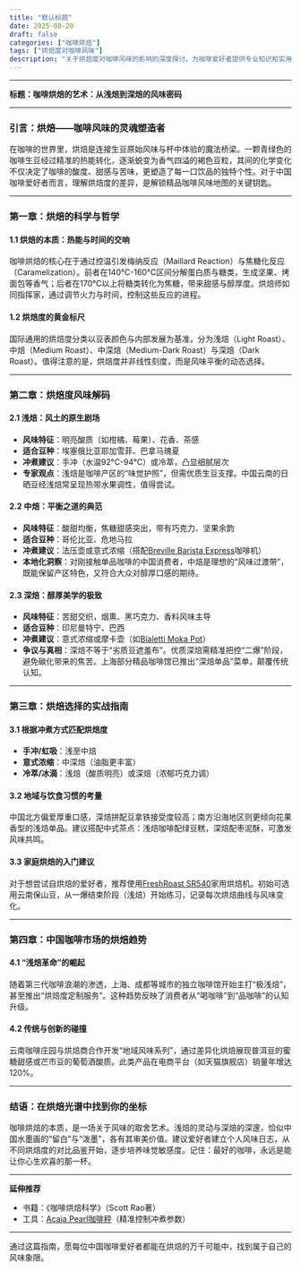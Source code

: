 ```yaml
---
title: "默认标题"
date: 2025-08-20
draft: false
categories: ["咖啡烘焙"]
tags: ["烘焙度对咖啡风味"]
description: "关于烘焙度对咖啡风味的影响的深度探讨，为咖啡爱好者提供专业知识和实用指南。"
---
```


---
**标题：咖啡烘焙的艺术：从浅焙到深焙的风味密码**

---

### 引言：烘焙——咖啡风味的灵魂塑造者

在咖啡的世界里，烘焙是连接生豆原始风味与杯中体验的魔法桥梁。一颗青绿色的咖啡生豆经过精准的热能转化，逐渐蜕变为香气四溢的褐色豆粒，其间的化学变化不仅决定了咖啡的酸度、甜感与苦味，更塑造了每一口饮品的独特个性。对于中国咖啡爱好者而言，理解烘焙度的差异，是解锁精品咖啡风味地图的关键钥匙。

---

### 第一章：烘焙的科学与哲学

#### 1.1 烘焙的本质：热能与时间的交响
咖啡烘焙的核心在于通过控温引发梅纳反应（Maillard Reaction）与焦糖化反应（Caramelization）。前者在140°C-160°C区间分解蛋白质与糖类，生成坚果、烤面包等香气；后者在170°C以上将糖类转化为焦糖，带来甜感与醇厚度。烘焙师如同指挥家，通过调节火力与时间，控制这些反应的进程。

#### 1.2 烘焙度的黄金标尺
国际通用的烘焙度分类以豆表颜色与内部发展为基准，分为浅焙（Light Roast）、中焙（Medium Roast）、中深焙（Medium-Dark Roast）与深焙（Dark Roast）。值得注意的是，烘焙度并非线性刻度，而是风味平衡的动态选择。

---

### 第二章：烘焙度风味解码

#### 2.1 浅焙：风土的原生剧场
- **风味特征**：明亮酸质（如柑橘、莓果）、花香、茶感  
- **适合豆种**：埃塞俄比亚耶加雪菲、巴拿马瑰夏  
- **冲煮建议**：手冲（水温92°C-94°C）或冷萃，凸显细腻层次  
- **专家观点**：浅焙是咖啡产区的“味觉护照”，但需优质生豆支撑。中国云南的日晒豆经浅焙常呈现热带水果调性，值得尝试。

#### 2.2 中焙：平衡之道的典范
- **风味特征**：酸甜均衡，焦糖甜感突出，带有巧克力、坚果余韵  
- **适合豆种**：哥伦比亚、危地马拉  
- **冲煮建议**：法压壶或意式浓缩（搭配[Breville Barista Express](https://www.amazon.com/s?k=Breville%20Barista%20Express&tag=coffeeprism-20)咖啡机）  
- **本地化洞察**：对刚接触单品咖啡的中国消费者，中焙是理想的“风味过渡带”，既能保留产区特色，又符合大众对醇厚口感的期待。

#### 2.3 深焙：醇厚美学的极致
- **风味特征**：苦甜交织，烟熏、黑巧克力、香料风味主导  
- **适合豆种**：印尼曼特宁、巴西  
- **冲煮建议**：意式浓缩或摩卡壶（如[Bialetti Moka Pot](https://www.amazon.com/s?k=Bialetti%20Moka%20Pot&tag=coffeeprism-20)）  
- **争议与真相**：深焙不等于“劣质豆遮羞布”。优质深焙需精准把控“二爆”阶段，避免碳化带来的焦苦。上海部分精品咖啡馆已推出“深焙单品”菜单，颠覆传统认知。

---

### 第三章：烘焙选择的实战指南

#### 3.1 根据冲煮方式匹配烘焙度
- **手冲/虹吸**：浅至中焙  
- **意式浓缩**：中深焙（油脂更丰富）  
- **冷萃/冰滴**：浅焙（酸质明亮）或深焙（浓郁巧克力调）

#### 3.2 地域与饮食习惯的考量
中国北方偏爱厚重口感，深焙拼配豆拿铁接受度较高；南方沿海地区则更倾向花果香型的浅焙单品。建议搭配中式茶点：浅焙咖啡配绿豆糕，深焙配枣泥酥，可激发风味共鸣。

#### 3.3 家庭烘焙的入门建议
对于想尝试自烘焙的爱好者，推荐使用[FreshRoast SR540](https://www.amazon.com/s?k=FreshRoast%20SR540&tag=coffeeprism-20)家用烘焙机。初始可选用云南保山豆，从一爆结束阶段（浅焙）开始练习，记录每次烘焙曲线与风味变化。

---

### 第四章：中国咖啡市场的烘焙趋势

#### 4.1 “浅焙革命”的崛起
随着第三代咖啡浪潮的渗透，上海、成都等城市的独立咖啡馆开始主打“极浅焙”，甚至推出“烘焙度定制服务”。这种趋势反映了消费者从“喝咖啡”到“品咖啡”的认知升级。

#### 4.2 传统与创新的碰撞
云南咖啡庄园与烘焙商合作开发“地域风味系列”，通过差异化烘焙展现普洱豆的蜜糖甜感或芒市豆的葡萄酒酸质。此类产品在电商平台（如天猫旗舰店）销量年增达120%。

---

### 结语：在烘焙光谱中找到你的坐标

咖啡烘焙的本质，是一场关于风味的取舍艺术。浅焙的灵动与深焙的深邃，恰似中国水墨画的“留白”与“泼墨”，各有其审美价值。建议爱好者建立个人风味日志，从不同烘焙度的对比品鉴开始，逐步培养味觉敏感度。记住：最好的咖啡，永远是能让你心生欢喜的那一杯。

---

**延伸推荐**  
- 书籍：《咖啡烘焙科学》（Scott Rao著）  
- 工具：[Acaia Pearl咖啡秤](https://www.amazon.com/s?k=Acaia%20Pearl%E5%92%96%E5%95%A1%E7%A7%A4&tag=coffeeprism-20)（精准控制冲煮参数）  

---

通过这篇指南，愿每位中国咖啡爱好者都能在烘焙的万千可能中，找到属于自己的风味象限。